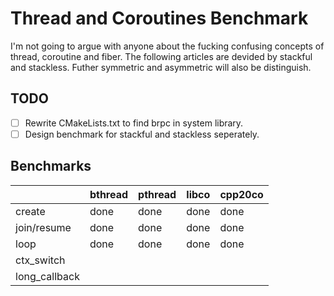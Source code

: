 # Thread and Coroutines Benchmark
I'm not going to argue with anyone about the fucking confusing concepts of thread, coroutine and fiber. The following articles are devided by stackful and stackless. Futher symmetric and asymmetric will also be distinguish.
## TODO
- [ ] Rewrite CMakeLists.txt to find brpc in system library.
- [ ] Design benchmark for stackful and stackless seperately.
## Benchmarks

|              | bthread | pthread | libco | cpp20co |
| ------------ | ------- | ------- | ----- | ------- |
| create       | done    | done    | done  | done    |
| join/resume  | done    | done    | done  | done    |
| loop         | done    | done    | done  | done    |
| ctx_switch   |         |         |       |         |
| long_callback |         |         |       |         |